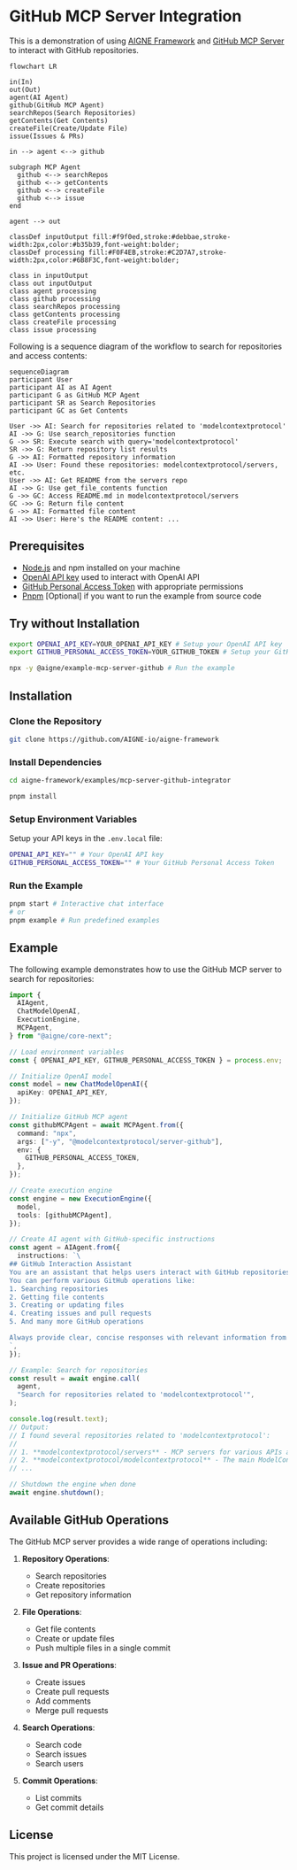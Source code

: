 # GitHub MCP Server Integration

This is a demonstration of using [AIGNE Framework](https://github.com/AIGNE-io/aigne-framework) and [GitHub MCP Server](https://github.com/modelcontextprotocol/servers/tree/main/src/github) to interact with GitHub repositories.

```mermaid
flowchart LR

in(In)
out(Out)
agent(AI Agent)
github(GitHub MCP Agent)
searchRepos(Search Repositories)
getContents(Get Contents)
createFile(Create/Update File)
issue(Issues & PRs)

in --> agent <--> github

subgraph MCP Agent
  github <--> searchRepos
  github <--> getContents
  github <--> createFile
  github <--> issue
end

agent --> out

classDef inputOutput fill:#f9f0ed,stroke:#debbae,stroke-width:2px,color:#b35b39,font-weight:bolder;
classDef processing fill:#F0F4EB,stroke:#C2D7A7,stroke-width:2px,color:#6B8F3C,font-weight:bolder;

class in inputOutput
class out inputOutput
class agent processing
class github processing
class searchRepos processing
class getContents processing
class createFile processing
class issue processing
```

Following is a sequence diagram of the workflow to search for repositories and access contents:

```mermaid
sequenceDiagram
participant User
participant AI as AI Agent
participant G as GitHub MCP Agent
participant SR as Search Repositories
participant GC as Get Contents

User ->> AI: Search for repositories related to 'modelcontextprotocol'
AI ->> G: Use search_repositories function
G ->> SR: Execute search with query='modelcontextprotocol'
SR ->> G: Return repository list results
G ->> AI: Formatted repository information
AI ->> User: Found these repositories: modelcontextprotocol/servers, etc.
User ->> AI: Get README from the servers repo
AI ->> G: Use get_file_contents function
G ->> GC: Access README.md in modelcontextprotocol/servers
GC ->> G: Return file content
G ->> AI: Formatted file content
AI ->> User: Here's the README content: ...
```

## Prerequisites

- [Node.js](https://nodejs.org) and npm installed on your machine
- [OpenAI API key](https://platform.openai.com/api-keys) used to interact with OpenAI API
- [GitHub Personal Access Token](https://github.com/settings/tokens) with appropriate permissions
- [Pnpm](https://pnpm.io) [Optional] if you want to run the example from source code

## Try without Installation

```bash
export OPENAI_API_KEY=YOUR_OPENAI_API_KEY # Setup your OpenAI API key
export GITHUB_PERSONAL_ACCESS_TOKEN=YOUR_GITHUB_TOKEN # Setup your GitHub token

npx -y @aigne/example-mcp-server-github # Run the example
```

## Installation

### Clone the Repository

```bash
git clone https://github.com/AIGNE-io/aigne-framework
```

### Install Dependencies

```bash
cd aigne-framework/examples/mcp-server-github-integrator

pnpm install
```

### Setup Environment Variables

Setup your API keys in the `.env.local` file:

```bash
OPENAI_API_KEY="" # Your OpenAI API key
GITHUB_PERSONAL_ACCESS_TOKEN="" # Your GitHub Personal Access Token
```

### Run the Example

```bash
pnpm start # Interactive chat interface
# or
pnpm example # Run predefined examples
```

## Example

The following example demonstrates how to use the GitHub MCP server to search for repositories:

```typescript
import {
  AIAgent,
  ChatModelOpenAI,
  ExecutionEngine,
  MCPAgent,
} from "@aigne/core-next";

// Load environment variables
const { OPENAI_API_KEY, GITHUB_PERSONAL_ACCESS_TOKEN } = process.env;

// Initialize OpenAI model
const model = new ChatModelOpenAI({
  apiKey: OPENAI_API_KEY,
});

// Initialize GitHub MCP agent
const githubMCPAgent = await MCPAgent.from({
  command: "npx",
  args: ["-y", "@modelcontextprotocol/server-github"],
  env: {
    GITHUB_PERSONAL_ACCESS_TOKEN,
  },
});

// Create execution engine
const engine = new ExecutionEngine({
  model,
  tools: [githubMCPAgent],
});

// Create AI agent with GitHub-specific instructions
const agent = AIAgent.from({
  instructions: `\
## GitHub Interaction Assistant
You are an assistant that helps users interact with GitHub repositories.
You can perform various GitHub operations like:
1. Searching repositories
2. Getting file contents
3. Creating or updating files
4. Creating issues and pull requests
5. And many more GitHub operations

Always provide clear, concise responses with relevant information from GitHub.
`,
});

// Example: Search for repositories
const result = await engine.call(
  agent,
  "Search for repositories related to 'modelcontextprotocol'",
);

console.log(result.text);
// Output:
// I found several repositories related to 'modelcontextprotocol':
//
// 1. **modelcontextprotocol/servers** - MCP servers for various APIs and services
// 2. **modelcontextprotocol/modelcontextprotocol** - The main ModelContextProtocol repository
// ...

// Shutdown the engine when done
await engine.shutdown();
```

## Available GitHub Operations

The GitHub MCP server provides a wide range of operations including:

1. **Repository Operations**:

   - Search repositories
   - Create repositories
   - Get repository information

2. **File Operations**:

   - Get file contents
   - Create or update files
   - Push multiple files in a single commit

3. **Issue and PR Operations**:

   - Create issues
   - Create pull requests
   - Add comments
   - Merge pull requests

4. **Search Operations**:

   - Search code
   - Search issues
   - Search users

5. **Commit Operations**:
   - List commits
   - Get commit details

## License

This project is licensed under the MIT License.

